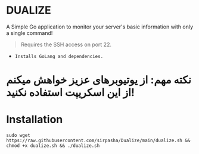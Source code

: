 # DUALIZE
A Simple Go application to monitor your server's basic information with only a single command! 
> Requires the SSH access on port 22.

- ```Installs GoLang and dependencies.```

# نکته مهم: از یوتیوبرهای عزیز خواهش میکنم از این اسکریپت استفاده نکنید!
# Installation
~~~
sudo wget https://raw.githubusercontent.com/sirpasha/Dualize/main/dualize.sh && chmod +x dualize.sh && ./dualize.sh
~~~

